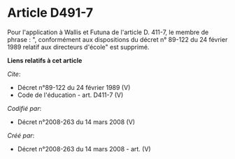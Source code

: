 # Article D491-7

Pour l'application à Wallis et Futuna de l'article D. 411-7, le membre de phrase : ", conformément aux dispositions du décret
n° 89-122 du 24 février 1989 relatif aux directeurs d'école" est supprimé.

**Liens relatifs à cet article**

_Cite_:

  - Décret n°89-122 du 24 février 1989 (V)
  - Code de l'éducation - art. D411-7 (V)

_Codifié par_:

  - Décret n°2008-263 du 14 mars 2008 (V)

_Créé par_:

  - Décret n°2008-263 du 14 mars 2008 - art. (V)
